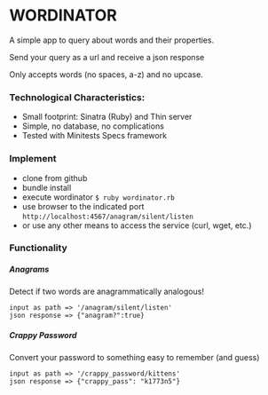 # WORDINATOR

A simple app to query about words and their properties.

Send your query as a url and receive a json response

Only accepts words (no spaces, a-z) and no upcase.

### Technological Characteristics:
- Small footprint: Sinatra (Ruby) and Thin server
- Simple, no database, no complications
- Tested with Minitests Specs framework

### Implement

- clone from github
- bundle install
- execute wordinator
```$ ruby wordinator.rb```
- use browser to the indicated port
```http://localhost:4567/anagram/silent/listen```
- or use any other means to access the service (curl, wget, etc.)

### Functionality
##### Anagrams

Detect if two words are anagrammatically analogous!

```text
input as path => '/anagram/silent/listen'
json response => {"anagram?":true}
```

##### Crappy Password

Convert your password to something easy to remember (and guess)

```text
input as path => '/crappy_password/kittens'
json response => {"crappy_pass": "k1773n5"}
```

